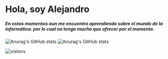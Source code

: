# Hola, soy Alejandro

##### En estos momentos aun me encuentro aprendiendo sobre el mundo de la informática. por lo cual no tengo mucho que ofrecer por el momento.

![Anurag's GitHub stats](https://github-readme-stats.vercel.app/api?username=AlejandroP02&count_private=true&show_icons=true&theme=dark&locale=es)
![Anurag's GitHub stats](https://github-readme-stats.vercel.app/api/top-langs/?username=AlejandroP02&langs_count=6&theme=dark&locale=es&count_private=true&show_icons=true&layout=compact)

![visitors](https://visitor-badge.glitch.me/badge?page_id=AlejandroP02.visitor-badge&right_color=green)
